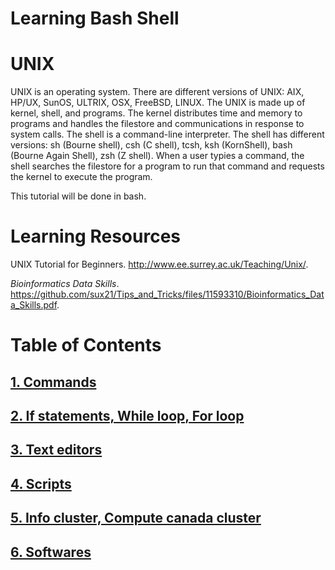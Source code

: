 # Learning Bash Shell 

# UNIX
UNIX is an operating system. There are different versions of UNIX: AIX, HP/UX, SunOS, ULTRIX, OSX, FreeBSD, LINUX. The UNIX is made up of kernel, shell, and programs. The kernel distributes time and memory to programs and handles the filestore and communications in response to system calls. The shell is a command-line interpreter. The shell has different versions: sh (Bourne shell), csh (C shell), tcsh, ksh (KornShell), bash (Bourne Again Shell), zsh (Z shell). When a user typies a command, the shell searches the filestore for a program to run that command and requests the kernel to execute the program. 

This tutorial will be done in bash. 

# Learning Resources
UNIX Tutorial for Beginners. http://www.ee.surrey.ac.uk/Teaching/Unix/. 

*Bioinformatics Data Skills*. https://github.com/sux21/Tips_and_Tricks/files/11593310/Bioinformatics_Data_Skills.pdf. 

# Table of Contents
## [1. Commands](https://github.com/sux21/Batstone_Lab_UNIX_Tutorial/blob/main/commands.md)
## [2. If statements, While loop, For loop](https://github.com/sux21/Batstone_Lab_UNIX_Tutorial/blob/main/loops.md)
## [3. Text editors](https://github.com/sux21/Batstone_Lab_UNIX_Tutorial/blob/main/editors.md)
## [4. Scripts](https://github.com/sux21/Batstone_Lab_UNIX_Tutorial/blob/main/scripts.md)
## [5. Info cluster, Compute canada cluster](https://github.com/sux21/Batstone_Lab_UNIX_Tutorial/blob/main/cluster.md)
## [6. Softwares](https://github.com/sux21/Batstone_Lab_UNIX_Tutorial/blob/main/softwares.md)
